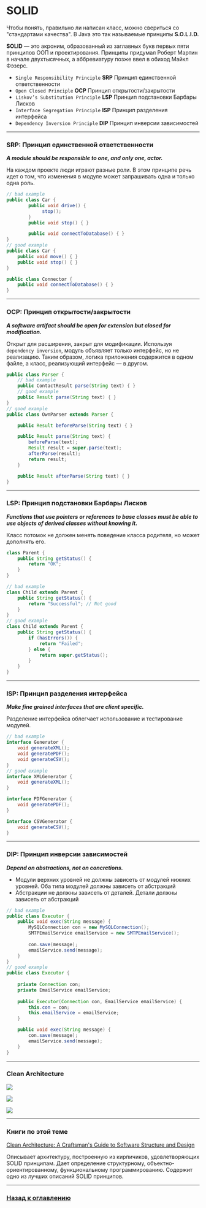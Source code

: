 # SOLID

Чтобы понять, правильно ли написан класс, можно свериться со "стандартами качества".
В Java это так называемые принципы **S.O.L.I.D.**

**SOLID** — это акроним, образованный из заглавных букв первых пяти принципов ООП и проектирования.
Принципы придумал Роберт Мартин в начале двухтысячных, а аббревиатуру позже ввел в обиход Майкл Фэзерс.

-   `Single Responsibility Principle` **SRP** Принцип единственной ответственности
-   `Open Closed Principle` **OCP** Принцип открытости/закрытости
-   `Liskov’s Substitution Principle` **LSP** Принцип подстановки Барбары Лисков
-   `Interface Segregation Principle` **ISP** Принцип разделения интерфейса
-   `Dependency Inversion Principle` **DIP** Принцип инверсии зависимостей

---

### SRP: Принцип единственной ответственности 

_**A module should be responsible to one, and only one, actor.**_

На каждом проекте люди играют разные роли.
В этом принципе речь идет о том, что изменения в модуле может запрашивать одна и только одна роль.

```java
// bad example
public class Car {
        public void drive() {
             stop();
        }
        public void stop() { }

        public void connectToDatabase() { }
}
// good example
public class Car {
    public void move() { }
    public void stop() { }
}

public class Connector {
    public void connectToDatabase() { }
}
```

---

### OCP: Принцип открытости/закрытости

_**A software artifact should be open for extension but closed for modification.**_

Открыт для расширения, закрыт для модификации.
Используя `dependency inversion`, модуль объявляет только интерфейс, но не реализацию.
Таким образом, логика приложения содержится в одном файле, а класс, реализующий интерфейс — в другом.

```java
public class Parser {
    // bad example
    public ContactResult parse(String text) { }
    // good example
    public Result parse(String text) { }
}
// good example
public class OwnParser extends Parser {

    public Result beforeParse(String text) { }

    public Result parse(String text) {
        beforeParse(text);
        Result result = super.parse(text);
        afterParse(result);
        return result;
    }

    public Result afterParse(String text) { }
}
```

---

### LSP: Принцип подстановки Барбары Лисков

_**Functions that use pointers or references to base classes must be able to use objects of derived classes without knowing it.**_

Класс потомок не должен менять поведение класса родителя, но может дополнять его.

```java
class Parent {
    public String getStatus() {
        return "OK";
    }
}

// bad example
class Child extends Parent {
    public String getStatus() {
        return "Successful"; // Not good
    }
}
// good example
class Child extends Parent {
    public String getStatus() {
        if (hasErrors()) {
            return "Failed";
        } else {
            return super.getStatus();
        }
    }
}
```

---

### ISP: Принцип разделения интерфейса

_**Make fine grained interfaces that are client specific.**_

Разделение интерфейса облегчает использование и тестирование модулей.

```java
// bad example
interface Generator {  
    void generateXML();
    void generatePDF();
    void generateCSV();
}
// good example
interface XMLGenerator {
    void generateXML();
}

interface PDFGenerator {
    void generatePDF();
}

interface CSVGenerator {
    void generateCSV();
}
```

---

### DIP: Принцип инверсии зависимостей

_**Depend on abstractions, not on concretions.**_

-   Модули верхних уровней не должны зависеть от модулей нижних уровней.
    Оба типа модулей должны зависеть от абстракций
-   Абстракции не должны зависеть от деталей.
    Детали должны зависеть от абстракций

```java
// bad example
public class Executor { 
    public void exec(String message) {
        MySQLConnection con = new MySQLConnection();
        SMTPEmailService emailService = new SMTPEmailService();
        
        con.save(message);
        emailService.send(message);
    }
}
// good example
public class Executor {
    
    private Connection con;
    private EmailService emailService;
    
    public Executor(Connection con, EmailService emailService) {
        this.con = con;
        this.emailService = emailService;
    }   

    public void exec(String message) {
        con.save(message);
        emailService.send(message);
    }
}
```

---

### Clean Architecture

![](clean_arch_cone.jpeg)

![](our_clean_arch.png)

![](bobs_clean_arch.png)

---

### Книги по этой теме

[Clean Architecture: A Craftsman's Guide to Software Structure and Design](https://www.amazon.com/gp/product/0134494164/)

Описывает архитектуру, построенную из кирпичиков, удовлетворяющих SOLID принципам.
Дает определение структурному, объектно-ориентированному, функциональному программированию.
Содержит одно из лучших описаний SOLID принципов.

---

### [Назад к оглавлению](./README.md)
